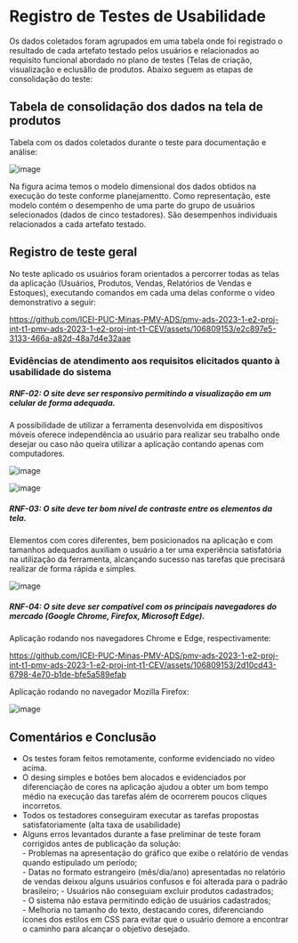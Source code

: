 # Registro de Testes de Usabilidade

Os dados coletados foram agrupados em uma tabela onde foi registrado o resultado de cada artefato testado pelos usuários e relacionados ao requisito funcional abordado no plano de testes (Telas de criação, visualização e eclusãllo de produtos. Abaixo seguem as etapas de consolidação do teste:

## Tabela de consolidação dos dados na tela de produtos
 Tabela com os dados coletados durante o teste para documentação e análise: 

![image](https://github.com/ICEI-PUC-Minas-PMV-ADS/pmv-ads-2023-1-e2-proj-int-t1-pmv-ads-2023-1-e2-proj-int-t1-CEV/assets/106809153/c761e511-615b-4222-a945-06e2550f981b)


Na figura acima temos o modelo dimensional dos dados obtidos na execução do teste conforme planejamentto. Como representação, este modelo contém o desempenho de uma parte do grupo de usuários selecionados (dados de cinco testadores). São desempenhos individuais relacionados a cada artefato testado.

## Registro de teste geral

No teste aplicado os usuários foram orientados a percorrer todas as telas da aplicação (Usuários, Produtos, Vendas, Relatórios de Vendas e Estoques), executando comandos em cada uma delas conforme o vídeo demonstrativo a seguir:

https://github.com/ICEI-PUC-Minas-PMV-ADS/pmv-ads-2023-1-e2-proj-int-t1-pmv-ads-2023-1-e2-proj-int-t1-CEV/assets/106809153/e2c897e5-3133-466a-a82d-48a7d4e32aae


### Evidências de atendimento aos requisitos elicitados quanto à usabilidade do sistema

##### RNF-02: O site deve ser responsivo permitindo a visualização em um celular de forma adequada.

A possibilidade de utilizar a ferramenta desenvolvida em dispositivos móveis oferece independência ao usuário para realizar seu trabalho onde desejar ou caso não queira utilizar a aplicação contando apenas com computadores.

![image](https://github.com/ICEI-PUC-Minas-PMV-ADS/pmv-ads-2023-1-e2-proj-int-t1-pmv-ads-2023-1-e2-proj-int-t1-CEV/assets/106809153/ef1a1c42-8726-4f00-b7b6-8743f2a08e37)

![image](https://github.com/ICEI-PUC-Minas-PMV-ADS/pmv-ads-2023-1-e2-proj-int-t1-pmv-ads-2023-1-e2-proj-int-t1-CEV/assets/106809153/7d322601-f096-44c1-a41e-c12bc940048f)


##### RNF-03: O site deve ter bom nível de contraste entre os elementos da tela.

Elementos com cores diferentes, bem posicionados na aplicação e com tamanhos adequados auxiliam o usuário a ter uma experiência satisfatória na utilização da ferramenta, alcançando sucesso nas tarefas que precisará realizar de forma rápida e simples.

![image](https://github.com/ICEI-PUC-Minas-PMV-ADS/pmv-ads-2023-1-e2-proj-int-t1-pmv-ads-2023-1-e2-proj-int-t1-CEV/assets/106809153/b2bbccef-5fcd-4023-aabe-311369e9d108)


##### RNF-04: O site deve ser compatível com os principais navegadores do mercado (Google Chrome, Firefox, Microsoft Edge).

Aplicação rodando nos navegadores Chrome e Edge, respectivamente:

https://github.com/ICEI-PUC-Minas-PMV-ADS/pmv-ads-2023-1-e2-proj-int-t1-pmv-ads-2023-1-e2-proj-int-t1-CEV/assets/106809153/2d10cd43-6798-4e70-b1de-bfe5a589efab

Aplicação rodando no navegador Mozilla Firefox:

![image](https://github.com/ICEI-PUC-Minas-PMV-ADS/pmv-ads-2023-1-e2-proj-int-t1-pmv-ads-2023-1-e2-proj-int-t1-CEV/assets/106809153/0cc81f8a-25c7-4ac5-9c10-0a66c964d8a7)

## Comentários e Conclusão

- Os testes foram feitos remotamente, conforme evidenciado no vídeo acima.
- O desing simples e botões bem alocados e evidenciados por diferenciação de cores na aplicação ajudou a obter um bom tempo médio na execução das tarefas além de ocorrerem poucos cliques incorretos.
- Todos os testadores conseguiram executar as tarefas propostas satisfatoriamente (alta taxa de usabilidade)                                                                                   
- Alguns erros levantados durante a fase preliminar de teste foram corrigidos antes de publicação da solução:                                                                                 
           - Problemas na apresentação do gráfico que exibe o relatório de vendas quando estipulado um período;                                                                               
           - Datas no formato estrangeiro (mês/dia/ano) apresentadas no relatório de vendas deixou alguns usuários confusos e foi alterada para o padrão brasileiro;                                      - Usuários não conseguiam excluir produtos cadastrados;                                                                                                                             
           - O sistema não estava permitindo edição de usuários cadastrados;                                                                                                                 
           - Melhoria no tamanho do texto, destacando cores, diferenciando ícones dos estilos em CSS para evitar que o usuário demore a encontrar o caminho para alcançar o objetivo desejado.
